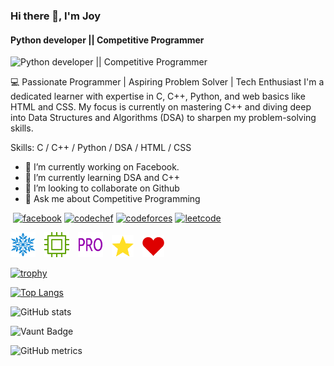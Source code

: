 ### Hi there 👋, I'm Joy
#### Python developer || Competitive Programmer
![Python developer || Competitive Programmer]()

💻 Passionate Programmer | Aspiring Problem Solver | Tech Enthusiast
I'm a dedicated learner with expertise in C, C++, Python, and web basics like HTML and CSS. My focus is currently on mastering C++ and diving deep into Data Structures and Algorithms (DSA) to sharpen my problem-solving skills.

Skills: C / C++ / Python / DSA / HTML / CSS

- 🔭 I’m currently working on Facebook.  
- 🌱 I’m currently learning DSA and C++ 
- 👯 I’m looking to collaborate on Github 
- 💬 Ask me about Competitive Programming  


[<img src=''>](https://github.com/imjoyhalder)  [<img src='https://cdn.jsdelivr.net/npm/simple-icons@3.0.1/icons/facebook.svg' alt='facebook' height='40'>](https://www.facebook.com/https://www.facebook.com/profile.php?id=100060320685351)  [<img src='https://cdn.jsdelivr.net/npm/simple-icons@3.0.1/icons/codechef.svg' alt='codechef' height='40'>](https://www.codechef.com/users/joyhalder)  [<img src='https://cdn.jsdelivr.net/npm/simple-icons@3.0.1/icons/codeforces.svg' alt='codeforces' height='40'>](https://codeforces.com/profile/JoyHalder)  [<img src='https://cdn.jsdelivr.net/npm/simple-icons@3.0.1/icons/leetcode.svg' alt='leetcode' height='40'>](https://leetcode.com/u/AB_JOY/)  

<a href='https://archiveprogram.github.com/'><img src='https://raw.githubusercontent.com/acervenky/animated-github-badges/master/assets/acbadge.gif' width='40' height='40'></a> <a href='https://docs.github.com/en/developers'><img src='https://raw.githubusercontent.com/acervenky/animated-github-badges/master/assets/devbadge.gif' width='40' height='40'></a> <a href='https://github.com/pricing'><img src='https://raw.githubusercontent.com/acervenky/animated-github-badges/master/assets/pro.gif' width='40' height='40'></a> <a href='https://stars.github.com/'><img src='https://raw.githubusercontent.com/acervenky/animated-github-badges/master/assets/starbadge.gif' width='35' height='35'></a> <a href='https://docs.github.com/en/github/supporting-the-open-source-community-with-github-sponsors'><img src='https://raw.githubusercontent.com/acervenky/animated-github-badges/master/assets/sponsorbadge.gif' width='35' height='35'></a> 

[![trophy](https://github-profile-trophy.vercel.app/?username=imjoyhalder)](https://github.com/ryo-ma/github-profile-trophy)

[![Top Langs](https://github-readme-stats.vercel.app/api/top-langs/?username=imjoyhalder)](https://github.com/anuraghazra/github-readme-stats)

![GitHub stats](https://github-readme-stats.vercel.app/api?username=imjoyhalder&show_icons=true)  

![Vaunt Badge](https://api.vaunt.dev/v1/github/entities/imjoyhalder/contributions?format=svg&private=false)  

![GitHub metrics](https://metrics.lecoq.io/imjoyhalder)  

